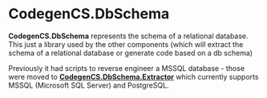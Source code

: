 # CodegenCS.DbSchema

**CodegenCS.DbSchema** represents the schema of a relational database. This just a library used by the other components (which will extract the schema of a relational database or generate code based on a db schema)

Previously it had scripts to reverse engineer a MSSQL database - those were moved to [**CodegenCS.DbSchema.Extractor**](https://github.com/Drizin/CodegenCS/tree/master/src/CodegenCS.DbSchema.Extractor) which currently supports MSSQL (Microsoft SQL Server) and PostgreSQL. 

